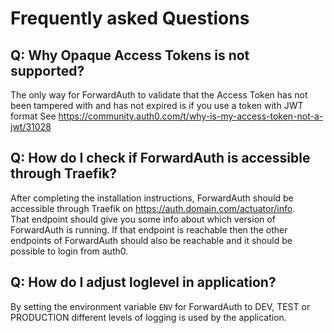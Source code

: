 # Frequently asked Questions

## Q: Why Opaque Access Tokens is not supported?
The only way for ForwardAuth to validate that the Access Token has not been tampered with and has not expired is if you
use a token with JWT format See https://community.auth0.com/t/why-is-my-access-token-not-a-jwt/31028

## Q: How do I check if ForwardAuth is accessible through Traefik?
After completing the installation instructions, ForwardAuth should be accessible through Traefik on 
https://auth.domain.com/actuator/info.  
That endpoint should give you some info about which version of ForwardAuth is running.
If that endpoint is reachable then the other endpoints of ForwardAuth should also be
reachable and it should be possible to login from auth0.

## Q: How do I adjust loglevel in application?
By setting the environment variable `ENV` for ForwardAuth to DEV, TEST or PRODUCTION different levels of
logging is used by the application.